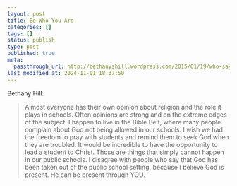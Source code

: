 ```yaml
---
layout: post
title: Be Who You Are.
categories: []
tags: []
status: publish
type: post
published: true
meta:
  passthrough_url: http://bethanyshill.wordpress.com/2015/01/19/who-says-god-cant-be-in-our-schools/
last_modified_at: 2024-11-01 18:37:50
---
```


Bethany Hill:


>Almost everyone has their own opinion about religion and the role it plays in schools. Often opinions are strong and on the extreme edges of the subject. I happen to live in the Bible Belt, where many people complain about God not being allowed in our schools. I wish we had the freedom to pray with students and remind them to seek God when they are troubled. It would be incredible to have the opportunity to lead a student to Christ. Those are things that simply cannot happen in our public schools. I disagree with people who say that God has been taken out of the public school setting, because I believe God is present. He can be present through YOU.
